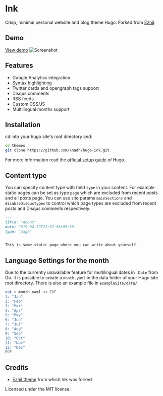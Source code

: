 # Ink
Crisp, minimal personal website and blog theme Hugo. Forked from [Ezhil](https://github.com/vividvilla/ezhil).

## Demo
[View demo](https://hugo-ink.netlify.com)
![Screenshot](https://user-images.githubusercontent.com/547147/69119000-3ace9280-0abb-11ea-81bc-5af68433e845.png "Ink light theme")

## Features
* Google Analytics integration
* Syntax highlighting
* Twitter cards and opengraph tags support
* Disqus comments
* RSS feeds
* Custom CSS/JS
* Multilingual months support

## Installation

cd into your hugo site's root directory and:

```sh
cd themes
git clone https://github.com/knadh/hugo-ink.git
```

For more information read the [official setup guide](https://gohugo.io/overview/installing/) of Hugo.


## Content type

You can specify content type with field `type` in your content. For example static pages can be set as type `page` which are excluded from recent posts and all posts page. You can use site params `mainSections` and `disableDisqusTypes` to control which page types are excluded from recent posts and Disqus comments respectively.

```md
---
title: "About"
date: 2019-04-19T21:37:58+05:30
type: "page"
---

This is some static page where you can write about yourself.
```

## Language Settings for the month

Due to the currently unavailable feature for multilingual dates in ``.Date`` from
Go. It is possible to create a ``month.yaml`` in the data folder of your
Hugo site root directory. There is also an example file in
``exampleSite/data/``.

```sh
cat > month.yaml << EOF
1: "Jan"
2: "Feb"
3: "Mar"
4: "Apr"
5: "May"
6: "Jun"
7: "Jul"
8: "Aug"
9: "Sep"
10: "Oct"
11: "Nov"
12: "Dec"
EOF
```

## Credits

* [Ezhil theme](https://github.com/vividvilla/ezhil) from which Ink was forked

Licensed under the MIT license.
